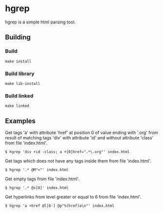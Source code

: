 # hgrep
hgrep is a simple html parsing tool.

## Building

### Build

    make install

### Build library

    make lib-install

### Build linked

    make linked    

## Examples
Get tags 'a' with attribute 'href' at position 0 of value ending with '.org' from result of matching tags 'div' with attribute 'id' and without attribute 'class' from file 'index.html'.

    $ hgrep 'div +id -class; a +[0]href=".*\.org"' index.html

Get tags which does not have any tags inside them from file 'index.html'.

    $ hgrep '.* @M"<"' index.html

Get empty tags from file 'index.html'.

    $ hgrep '.* @s[0]' index.html

Get hyperlinks from level greater or equal to 6 from file 'index.html'.

    $ hgrep 'a +href @l[6-] @p"%(href)a\n"' index.html
